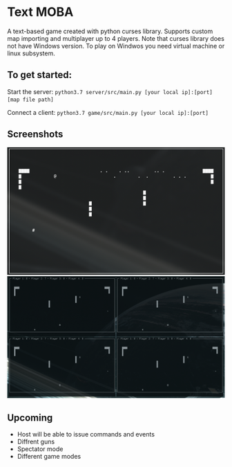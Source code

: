# Text MOBA

A text-based game created with python curses library. Supports custom map importing and multiplayer up to 4 players. Note that curses library does not have Windows version. To play on Windwos you need virtual machine or linux subsystem.

## To get started:

Start the server: `python3.7 server/src/main.py [your local ip]:[port] [map file path]`

Connect a client: `python3.7 game/src/main.py [your local ip]:[port]`

## Screenshots

![](/screenshots/game.png?raw=true)
![](/screenshots/multiplayer.png?raw=true "Multiplayer up to 4 players")

## Upcoming

* Host will be able to issue commands and events
* Diffrent guns
* Spectator mode
* Different game modes